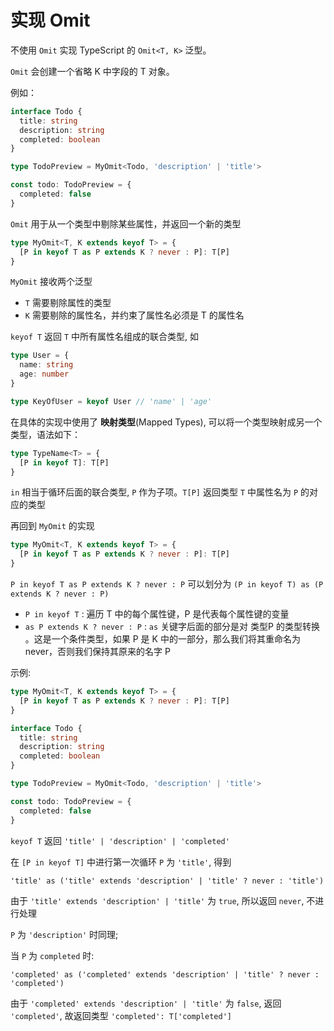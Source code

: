 # 实现 Omit

不使用 `Omit` 实现 TypeScript 的 `Omit<T, K>` 泛型。

`Omit` 会创建一个省略 K 中字段的 T 对象。

例如：

```ts
interface Todo {
  title: string
  description: string
  completed: boolean
}

type TodoPreview = MyOmit<Todo, 'description' | 'title'>

const todo: TodoPreview = {
  completed: false
}
```

`Omit` 用于从一个类型中剔除某些属性，并返回一个新的类型

```ts
type MyOmit<T, K extends keyof T> = {
  [P in keyof T as P extends K ? never : P]: T[P]
}
```

`MyOmit` 接收两个泛型

- `T` 需要剔除属性的类型
- `K` 需要剔除的属性名，并约束了属性名必须是 T 的属性名

`keyof T` 返回 `T` 中所有属性名组成的联合类型, 如

```ts
type User = {
  name: string
  age: number
}

type KeyOfUser = keyof User // 'name' | 'age'
```

在具体的实现中使用了 **映射类型**(Mapped Types), 可以将一个类型映射成另一个类型，语法如下：

```ts
type TypeName<T> = {
  [P in keyof T]: T[P]
}
```

`in` 相当于循环后面的联合类型, `P` 作为子项。`T[P]` 返回类型 `T` 中属性名为 `P` 的对应的类型

再回到 `MyOmit` 的实现

```ts
type MyOmit<T, K extends keyof T> = {
  [P in keyof T as P extends K ? never : P]: T[P]
}
```

`P in keyof T as P extends K ? never : P` 可以划分为 `(P in keyof T) as (P extends K ? never : P)`

- `P in keyof T` : 遍历 T 中的每个属性键，P 是代表每个属性键的变量
- `as P extends K ? never : P` : `as` 关键字后面的部分是对 类型P 的类型转换 。这是一个条件类型，如果 P 是 K 中的一部分，那么我们将其重命名为 never，否则我们保持其原来的名字 P

示例:

```ts
type MyOmit<T, K extends keyof T> = {
  [P in keyof T as P extends K ? never : P]: T[P]
}

interface Todo {
  title: string
  description: string
  completed: boolean
}

type TodoPreview = MyOmit<Todo, 'description' | 'title'>

const todo: TodoPreview = {
  completed: false
}
```

`keyof T` 返回 `'title' | 'description' | 'completed'`

在 `[P in keyof T]` 中进行第一次循环 `P` 为 `'title'`, 得到

`'title' as ('title' extends 'description' | 'title' ? never : 'title')`

由于 `'title' extends 'description' | 'title'` 为 `true`, 所以返回 `never`, 不进行处理

`P` 为 `'description'` 时同理;

当 `P` 为 `completed` 时:

`'completed' as ('completed' extends 'description' | 'title' ? never : 'completed')`

由于 `'completed' extends 'description' | 'title'` 为 `false`, 返回 `'completed'`, 故返回类型 `'completed': T['completed']`
